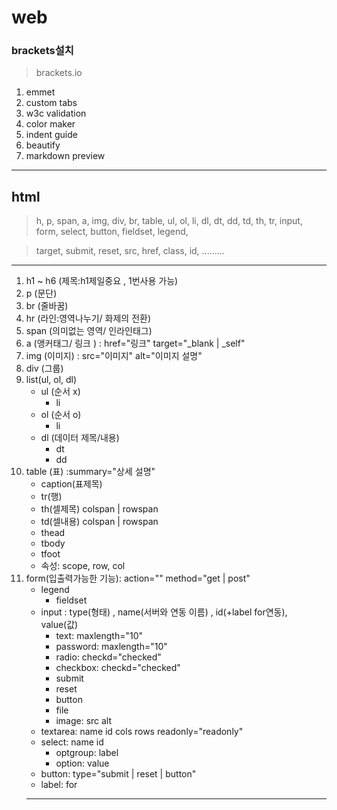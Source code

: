 <!-- readme.md -->
# web

### brackets설치

> brackets.io

1. emmet
2. custom tabs
3. w3c validation
4. color maker
5. indent guide
6. beautify
7. markdown preview
___

## html

> h, p, span, a, img, div, br, table, ul, ol, li, dl, dt, dd, td, th, tr, input, form, select, button, fieldset, legend, 

> target, submit, reset, src, href, class, id, .........

___
1. h1 ~ h6 (제목:h1제일중요 , 1번사용 가능)
1. p (문단)
1. br (줄바꿈)
1. hr (라인:영역나누기/ 화제의 전환)
1. span (의미없는 영역/ 인라인태그)
1. a (앵커태그/ 링크 ) : href="링크" target="_blank | _self"
1. img (이미지) : src="이미지" alt="이미지 설명"
1. div (그룹)
1. list(ul, ol, dl)
	- ul (순서 x)
		- li
	- ol (순서 o)
		- li
	- dl (데이터  제목/내용)
		- dt
		- dd
1. table (표) :summary="상세 설명"
	- caption(표제목)
	- tr(행)
	- th(셀제목) colspan | rowspan
	- td(셀내용) colspan | rowspan
	- thead
	- tbody
	- tfoot
	- 속성: scope, row, col
1. form(입출력가능한 기능): action="" method="get | post"
	-	legend
		- fieldset
	- input : type(형태) , name(서버와 연동 이름) , id(+label for연동), value(값)
		- text: maxlength="10" 
		- password: maxlength="10" 
		- radio: checkd="checked"
		- checkbox: checkd="checked"
		- submit
		- reset
		- button
		- file
		- image: src alt
	- textarea: name id cols rows readonly="readonly"
	- select: name id 
		- optgroup: label
		- option: value
	- button: type="submit | reset | button"
	- label: for
	___












